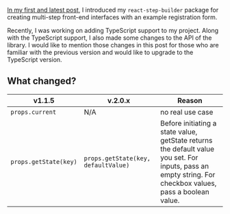 [In my first and latest post](https://dev.to/sametweb/how-to-create-multi-step-forms-in-react-3km4), I introduced my `react-step-builder` package for creating multi-step front-end interfaces with an example registration form.

Recently, I was working on adding TypeScript support to my project. Along with the TypeScript support, I also made some changes to the API of the library. I would like to mention those changes in this post for those who are familiar with the previous version and would like to upgrade to the TypeScript version.

## What changed?

| v1.1.5                | v.2.0.x                             | Reason                                                                                                                                                    |
| --------------------- | ----------------------------------- | --------------------------------------------------------------------------------------------------------------------------------------------------------- |
| `props.current`       | N/A                                 | no real use case                                                                                                                                          |
| `props.getState(key)` | `props.getState(key, defaultValue)` | Before initiating a state value, getState returns the default value you set. For inputs, pass an empty string. For checkbox values, pass a boolean value. |
